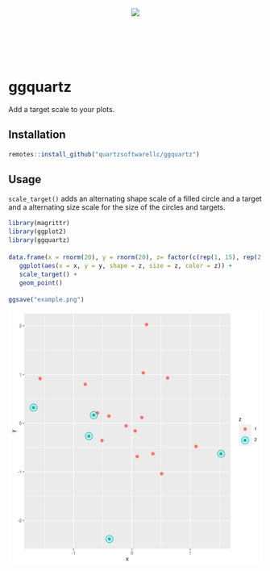 <div style="display: flex; justify-content: center;"><img href="https://quartzsoftware.com" src="https://quartzsoftware-assets.s3.amazonaws.com/logo.svg" height="100"/></div>

# ggquartz

Add a target scale to your plots.
## Installation 

```R
remotes::install_github("quartzsoftwarellc/ggquartz")
```

## Usage

`scale_target()` adds an alternating shape scale of a filled circle and a target and a alternating size scale for the size of the circles and targets.

```R
library(magrittr)
library(ggplot2)
library(ggquartz)

data.frame(x = rnorm(20), y = rnorm(20), z= factor(c(rep(1, 15), rep(2, 5)))) %>%
   ggplot(aes(x = x, y = y, shape = z, size = z, color = z)) +
   scale_target() +
   geom_point()

ggsave("example.png")
```

![plot](./example.png)